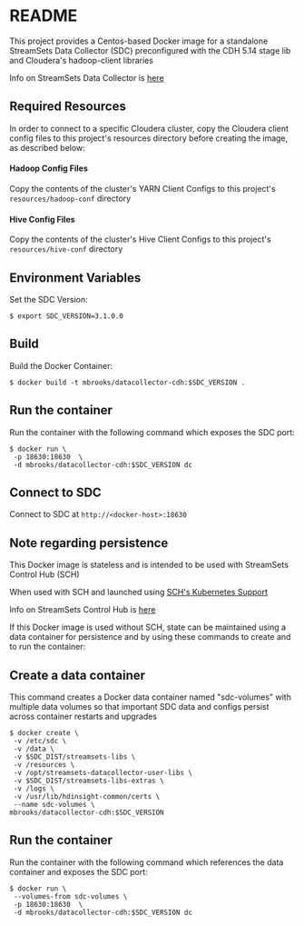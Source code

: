 # README

This project provides a Centos-based Docker image for a standalone StreamSets Data 
Collector (SDC) preconfigured with the CDH 5.14 stage lib and Cloudera's hadoop-client libraries

Info on StreamSets Data Collector is [here](https://streamsets.com/products/sdc)

## Required Resources

In order to connect to a specific Cloudera cluster, copy the Cloudera client config files 
to this project's resources directory before creating the image, as described below: 

####  Hadoop Config Files

Copy the contents of the cluster's YARN Client Configs to this project's
 `resources/hadoop-conf` directory

#### Hive Config Files

Copy the contents of the cluster's Hive Client Configs to this project's
 `resources/hive-conf` directory

## Environment Variables

Set the SDC Version:

	$ export SDC_VERSION=3.1.0.0


## Build

Build the Docker Container:

	$ docker build -t mbrooks/datacollector-cdh:$SDC_VERSION .


## Run the container
Run the container with the following command which exposes the SDC port:
 
	$ docker run \
	 -p 18630:18630  \
	 -d mbrooks/datacollector-cdh:$SDC_VERSION dc 
 
 ## Connect to SDC
 Connect to SDC at `http://<docker-host>:18630`
 
 ## Note regarding persistence
 
 This Docker image is stateless and is intended to be used with StreamSets Control Hub (SCH)
 
 When used with SCH and launched using [SCH's Kubernetes Support](https://streamsets.com/blog/streamsets-control-hub-kubernetes/) 
 
 Info on StreamSets Control Hub is [here](https://streamsets.com/products/sch)
 
 If this Docker image is used without SCH, state can be maintained using a data container
 for persistence and by using these commands to create and to run the container:
 
 ## Create a data container 

This command creates a Docker data container named "sdc-volumes" 
with multiple data volumes so that important SDC data and configs 
persist across container restarts and upgrades

	$ docker create \
	 -v /etc/sdc \
	 -v /data \
	 -v $SDC_DIST/streamsets-libs \
	 -v /resources \
	 -v /opt/streamsets-datacollector-user-libs \
	 -v $SDC_DIST/streamsets-libs-extras \
	 -v /logs \
	 -v /usr/lib/hdinsight-common/certs \
	 --name sdc-volumes \
	mbrooks/datacollector-cdh:$SDC_VERSION



## Run the container
Run the container with the following command which references the data container and 
exposes the SDC port:

 
	$ docker run \
	 --volumes-from sdc-volumes \
	 -p 18630:18630  \
	 -d mbrooks/datacollector-cdh:$SDC_VERSION dc 
 
 
 
